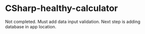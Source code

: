 # CSharp-healthy-calculator
Not completed. Must add data input validation.
Next step is adding database in app location.
